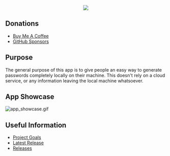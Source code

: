 <p align="center"> <img src="src/psswd_box/resources/images/psswd_box-256.png" /> </p>

## Donations

- [Buy Me A Coffee](https://www.buymeacoffee.com/KingKairos)
- [GitHub Sponsors](https://github.com/sponsors/melvinquick)

## Purpose

The general purpose of this app is to give people an easy way to generate passwords completely locally on their machine. This doesn't rely on a cloud service, or any information leaving the local machine whatsoever.

## App Showcase

![app_showcase.gif](src/psswd_box/resources/gifs/app_showcase.gif)

## Useful Information

- [Project Goals](https://codeberg.org/melvinquick/psswd_box/projects/12633)
- [Latest Release](https://codeberg.org/melvinquick/psswd_box/releases/latest)
- [Releases](https://codeberg.org/melvinquick/psswd_box/releases)
